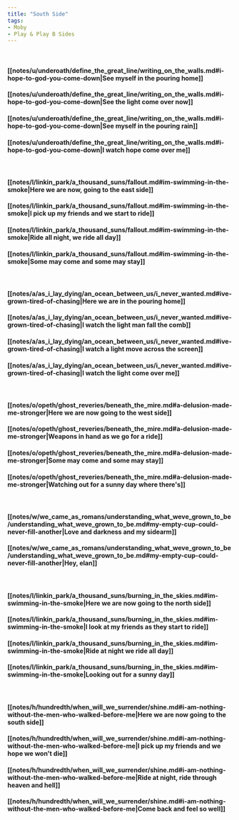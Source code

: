 ```yaml
---
title: "South Side"
tags:
- Moby
- Play & Play B Sides
---
```

&nbsp;
#### [[notes/u/underoath/define_the_great_line/writing_on_the_walls.md#i-hope-to-god-you-come-down|See myself in the pouring home]]
#### [[notes/u/underoath/define_the_great_line/writing_on_the_walls.md#i-hope-to-god-you-come-down|See the light come over now]]
#### [[notes/u/underoath/define_the_great_line/writing_on_the_walls.md#i-hope-to-god-you-come-down|See myself in the pouring rain]]
#### [[notes/u/underoath/define_the_great_line/writing_on_the_walls.md#i-hope-to-god-you-come-down|I watch hope come over me]]
&nbsp;
#### [[notes/l/linkin_park/a_thousand_suns/fallout.md#im-swimming-in-the-smoke|Here we are now, going to the east side]]
#### [[notes/l/linkin_park/a_thousand_suns/fallout.md#im-swimming-in-the-smoke|I pick up my friends and we start to ride]]
#### [[notes/l/linkin_park/a_thousand_suns/fallout.md#im-swimming-in-the-smoke|Ride all night, we ride all day]]
#### [[notes/l/linkin_park/a_thousand_suns/fallout.md#im-swimming-in-the-smoke|Some may come and some may stay]]
&nbsp;
#### [[notes/a/as_i_lay_dying/an_ocean_between_us/i_never_wanted.md#ive-grown-tired-of-chasing|Here we are in the pouring home]]
#### [[notes/a/as_i_lay_dying/an_ocean_between_us/i_never_wanted.md#ive-grown-tired-of-chasing|I watch the light man fall the comb]]
#### [[notes/a/as_i_lay_dying/an_ocean_between_us/i_never_wanted.md#ive-grown-tired-of-chasing|I watch a light move across the screen]]
#### [[notes/a/as_i_lay_dying/an_ocean_between_us/i_never_wanted.md#ive-grown-tired-of-chasing|I watch the light come over me]]
&nbsp;
#### [[notes/o/opeth/ghost_reveries/beneath_the_mire.md#a-delusion-made-me-stronger|Here we are now going to the west side]]
#### [[notes/o/opeth/ghost_reveries/beneath_the_mire.md#a-delusion-made-me-stronger|Weapons in hand as we go for a ride]]
#### [[notes/o/opeth/ghost_reveries/beneath_the_mire.md#a-delusion-made-me-stronger|Some may come and some may stay]]
#### [[notes/o/opeth/ghost_reveries/beneath_the_mire.md#a-delusion-made-me-stronger|Watching out for a sunny day where there's]]
&nbsp;
#### [[notes/w/we_came_as_romans/understanding_what_weve_grown_to_be/understanding_what_weve_grown_to_be.md#my-empty-cup-could-never-fill-another|Love and darkness and my sidearm]]
#### [[notes/w/we_came_as_romans/understanding_what_weve_grown_to_be/understanding_what_weve_grown_to_be.md#my-empty-cup-could-never-fill-another|Hey, elan]]
&nbsp;
#### [[notes/l/linkin_park/a_thousand_suns/burning_in_the_skies.md#im-swimming-in-the-smoke|Here we are now going to the north side]]
#### [[notes/l/linkin_park/a_thousand_suns/burning_in_the_skies.md#im-swimming-in-the-smoke|I look at my friends as they start to ride]]
#### [[notes/l/linkin_park/a_thousand_suns/burning_in_the_skies.md#im-swimming-in-the-smoke|Ride at night we ride all day]]
#### [[notes/l/linkin_park/a_thousand_suns/burning_in_the_skies.md#im-swimming-in-the-smoke|Looking out for a sunny day]]
&nbsp;
#### [[notes/h/hundredth/when_will_we_surrender/shine.md#i-am-nothing-without-the-men-who-walked-before-me|Here we are now going to the south side]]
#### [[notes/h/hundredth/when_will_we_surrender/shine.md#i-am-nothing-without-the-men-who-walked-before-me|I pick up my friends and we hope we won't die]]
#### [[notes/h/hundredth/when_will_we_surrender/shine.md#i-am-nothing-without-the-men-who-walked-before-me|Ride at night, ride through heaven and hell]]
#### [[notes/h/hundredth/when_will_we_surrender/shine.md#i-am-nothing-without-the-men-who-walked-before-me|Come back and feel so well]]
